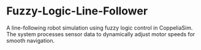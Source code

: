 # Fuzzy-Logic-Line-Follower
A line-following robot simulation using fuzzy logic control in CoppeliaSim. The system processes sensor data to dynamically adjust motor speeds for smooth navigation.

